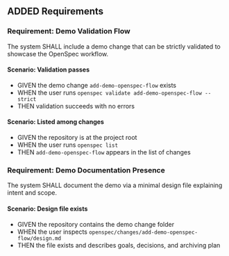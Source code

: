 ## ADDED Requirements

### Requirement: Demo Validation Flow
The system SHALL include a demo change that can be strictly validated to showcase the OpenSpec workflow.

#### Scenario: Validation passes
- GIVEN the demo change `add-demo-openspec-flow` exists
- WHEN the user runs `openspec validate add-demo-openspec-flow --strict`
- THEN validation succeeds with no errors

#### Scenario: Listed among changes
- GIVEN the repository is at the project root
- WHEN the user runs `openspec list`
- THEN `add-demo-openspec-flow` appears in the list of changes

### Requirement: Demo Documentation Presence
The system SHALL document the demo via a minimal design file explaining intent and scope.

#### Scenario: Design file exists
- GIVEN the repository contains the demo change folder
- WHEN the user inspects `openspec/changes/add-demo-openspec-flow/design.md`
- THEN the file exists and describes goals, decisions, and archiving plan
